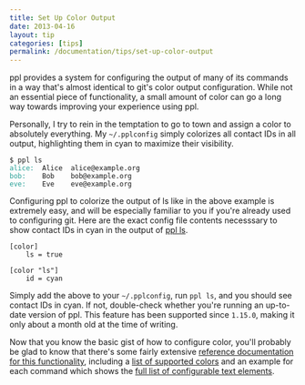 ```yaml
---
title: Set Up Color Output
date: 2013-04-16
layout: tip
categories: [tips]
permalink: /documentation/tips/set-up-color-output
---
```


ppl provides a system for configuring the output of many of its commands in a
way that's almost identical to git's color output configuration. While not an
essential piece of functionality, a small amount of color can go a long way
towards improving your experience using ppl.

Personally, I try to rein in the temptation to go to town and assign a color to
absolutely everything. My `~/.pplconfig` simply colorizes all contact IDs in all
output, highlighting them in cyan to maximize their visibility.

<pre><code>$ ppl ls</code>
<code><span style="color: #2AA198;">alice:</span>  Alice  alice@example.org</code>
<code><span style="color: #2AA198;">bob:</span>    Bob    bob@example.org</code>
<code><span style="color: #2AA198;">eve:</span>    Eve    eve@example.org</code></pre>

Configuring ppl to colorize the output of ls like in the above example is
extremely easy, and will be especially familiar to you if you're already used to
configuring git. Here are the exact config file contents necesssary to show
contact IDs in cyan in the output of [ppl ls](/documentation/commands/ls).

    [color]
        ls = true

    [color "ls"]
        id = cyan

Simply add the above to your `~/.pplconfig`, run `ppl ls`, and you should see
contact IDs in cyan. If not, double-check whether you're running an up-to-date
version of ppl. This feature has been supported since `1.15.0`, making it only
about a month old at the time of writing.

Now that you know the basic gist of how to configure color, you'll probably be
glad to know that there's some fairly extensive [reference documentation for this
functionality](/documentation/configuration/color), including a [list of
supported colors](/documentation/configuration/color/#list_of_supported_colors)
and an example for each command which shows the [full list of configurable text
elements](/documentation/configuration/color_ls).

